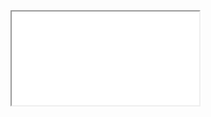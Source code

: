 <div class="embed-responsive embed-responsive-16by9">
  <iframe class="embed-responsive-item" src="//www.youtube.com/embed/FpySJRfpXPg" allowfullscreen></iframe>
</div>
